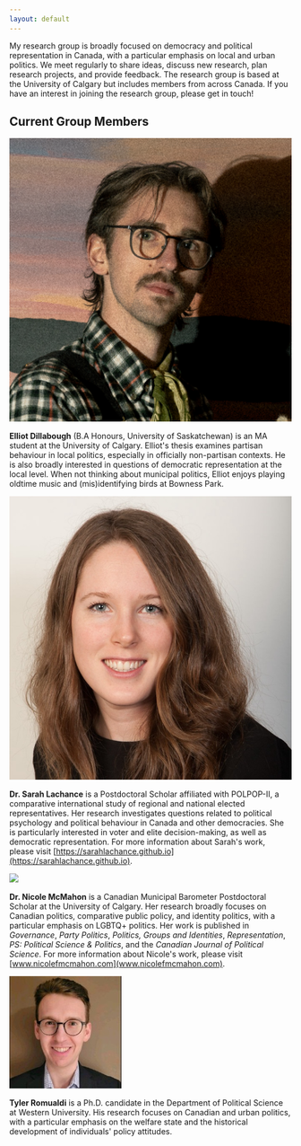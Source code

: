 ```yaml
---
layout: default
---
```


My research group is broadly focused on democracy and political representation in Canada, with a particular emphasis on local and urban politics. We meet regularly to share ideas, discuss new research, plan research projects, and provide feedback. The research group is based at the University of Calgary but includes members from across Canada. If you have an interest in joining the research group, please get in touch! 

## Current Group Members

<img class="profile-picture" src="dillabough.png">

**Elliot Dillabough** (B.A Honours, University of Saskatchewan) is an MA student at the University of Calgary. Elliot's thesis examines partisan behaviour in local politics, especially in officially non-partisan contexts. He is also broadly interested in questions of democratic representation at the local level. When not thinking about municipal politics, Elliot enjoys playing oldtime music and (mis)identifying birds at Bowness Park. 

<img class="profile-picture" src="lachance.jpg">

**Dr. Sarah Lachance** is a Postdoctoral Scholar affiliated with POLPOP-II, a comparative international study of regional and national elected representatives. Her research investigates questions related to political psychology and political behaviour in Canada and other democracies. She is particularly interested in voter and elite decision-making, as well as democratic representation. For more information about Sarah's work, please visit [https://sarahlachance.github.io](https://sarahlachance.github.io).

<img class="profile-picture" src="mcmahon.png">

**Dr. Nicole McMahon** is a Canadian Municipal Barometer Postdoctoral Scholar at the University of Calgary. Her research broadly focuses on Canadian politics, comparative public policy, and identity politics, with a particular emphasis on LGBTQ+ politics. Her work is published in _Governance_, _Party Politics_, _Politics, Groups and Identities_, _Representation_, _PS: Political Science & Politics_, and the _Canadian Journal of Political Science_. For more information about Nicole's work, please visit [www.nicolefmcmahon.com](www.nicolefmcmahon.com). 

<img class="profile-picture" src="Romualdi.jpeg">

**Tyler Romualdi** is a Ph.D. candidate in the Department of Political Science at Western University. His research focuses on Canadian and urban politics, with a particular emphasis on the welfare state and the historical development of individuals' policy attitudes.
